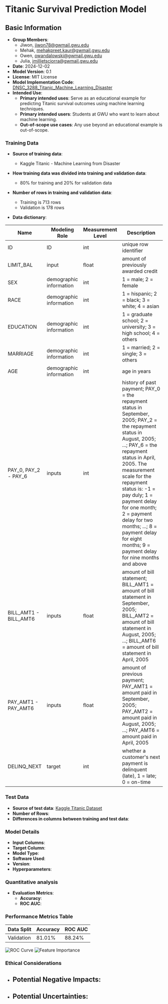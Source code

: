 # Titanic Survival Prediction Model

## Basic Information
- **Group Members**: 
  - Jiwon, jiwon78@gwmail.gwu.edu
  - Mehak, mehakpreet.kaur@gwmail.gwu.edu
  - Owen, owandalowski@gwmail.gwu.edu
  - Julia, jmillietsciorra@gwmail.gwu.edu
- **Date**: 2024-12-02
- **Model Version**: 0.1
- **License**: MIT License
- **Model Implementation Code**: [DNSC_3288_Titanic_Machine_Learning_Disaster](https://github.com/jiwonyun780/titanic-machine-learning-disaster/blob/main/Titanic_Project.ipynb)
- **Intended Use**:
  - **Primary intended uses**: Serve as an educational example for predicting Titanic survival outcomes using machine learning techniques.
  - **Primary intended users**: Students at GWU who want to learn about machine learning.
  - **Out-of-scope use cases**: Any use beyond an educational example is out-of-scope.

### Training Data
- **Source of training data**:
  - Kaggle Titanic - Machine Learning from Disaster 
- **How training data was divided into training and validation data**:
  - 80% for training and 20% for validation data
- **Number of rows in training and validation data**:
  - Training is 713 rows
  - Validation is 178 rows

- **Data dictionary**:

| Name           | Modeling Role           | Measurement Level | Description                                                                                   |
|----------------|-------------------------|-------------------|-----------------------------------------------------------------------------------------------|
| ID             | ID                      | int               | unique row identifier                                                                         |
| LIMIT_BAL      | input                   | float             | amount of previously awarded credit                                                          |
| SEX            | demographic information | int               | 1 = male; 2 = female                                                                         |
| RACE           | demographic information | int               | 1 = hispanic; 2 = black; 3 = white; 4 = asian                                                |
| EDUCATION      | demographic information | int               | 1 = graduate school; 2 = university; 3 = high school; 4 = others                             |
| MARRIAGE       | demographic information | int               | 1 = married; 2 = single; 3 = others                                                          |
| AGE            | demographic information | int               | age in years                                                                                 |
| PAY_0, PAY_2 - PAY_6 | inputs             | int               | history of past payment; PAY_0 = the repayment status in September, 2005; PAY_2 = the repayment status in August, 2005; ...; PAY_6 = the repayment status in April, 2005. The measurement scale for the repayment status is: -1 = pay duly; 1 = payment delay for one month; 2 = payment delay for two months; ...; 8 = payment delay for eight months; 9 = payment delay for nine months and above |
| BILL_AMT1 - BILL_AMT6 | inputs           | float             | amount of bill statement; BILL_AMT1 = amount of bill statement in September, 2005; BILL_AMT2 = amount of bill statement in August, 2005; ...; BILL_AMT6 = amount of bill statement in April, 2005 |
| PAY_AMT1 - PAY_AMT6 | inputs              | float             | amount of previous payment; PAY_AMT1 = amount paid in September, 2005; PAY_AMT2 = amount paid in August, 2005; ...; PAY_AMT6 = amount paid in April, 2005 |
| DELINQ_NEXT    | target                  | int               | whether a customer's next payment is delinquent (late), 1 = late; 0 = on-time                |


### Test Data
- **Source of test data**: [Kaggle Titanic Dataset](https://www.kaggle.com/c/titanic/data)
- **Number of Rows**:
- **Differences in columns between training and test data**: 

### Model Details
- **Input Columns**: 
- **Target Column**: 
- **Model Type**:
- **Software Used**: 
- **Version**: 
- **Hyperparameters**: 

### Quantitative analysis
- **Evaluation Metrics**:
  - **Accuracy**: 
  - **ROC AUC**:
 ### Performance Metrics Table
| Data Split   | Accuracy | ROC AUC |
|--------------|----------|---------|
| Validation   | 81.01%   | 88.24%  |

![ROC Curve](path-to-roc-curve.png)
![Feature Importance](path-to-feature-importance.png)

### Ethical Considerations
- **Potential Negative Impacts**:
  - 
- **Potential Uncertainties**:
  -

